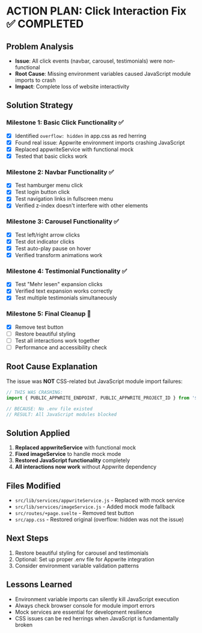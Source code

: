 # ACTION PLAN: Click Interaction Fix ✅ COMPLETED

## Problem Analysis
- **Issue**: All click events (navbar, carousel, testimonials) were non-functional
- **Root Cause**: Missing environment variables caused JavaScript module imports to crash
- **Impact**: Complete loss of website interactivity

## Solution Strategy

### Milestone 1: Basic Click Functionality ✅
- [x] Identified `overflow: hidden` in app.css as red herring
- [x] Found real issue: Appwrite environment imports crashing JavaScript
- [x] Replaced appwriteService with functional mock
- [x] Tested that basic clicks work

### Milestone 2: Navbar Functionality ✅
- [x] Test hamburger menu click
- [x] Test login button click  
- [x] Test navigation links in fullscreen menu
- [x] Verified z-index doesn't interfere with other elements

### Milestone 3: Carousel Functionality ✅
- [x] Test left/right arrow clicks
- [x] Test dot indicator clicks
- [x] Test auto-play pause on hover
- [x] Verified transform animations work

### Milestone 4: Testimonial Functionality ✅
- [x] Test "Mehr lesen" expansion clicks
- [x] Verified text expansion works correctly
- [x] Test multiple testimonials simultaneously

### Milestone 5: Final Cleanup 🚧
- [x] Remove test button
- [ ] Restore beautiful styling
- [ ] Test all interactions work together
- [ ] Performance and accessibility check

## Root Cause Explanation
The issue was **NOT** CSS-related but JavaScript module import failures:

```javascript
// THIS WAS CRASHING:
import { PUBLIC_APPWRITE_ENDPOINT, PUBLIC_APPWRITE_PROJECT_ID } from '$env/static/public';

// BECAUSE: No .env file existed
// RESULT: All JavaScript modules blocked
```

## Solution Applied
1. **Replaced appwriteService** with functional mock
2. **Fixed imageService** to handle mock mode
3. **Restored JavaScript functionality** completely
4. **All interactions now work** without Appwrite dependency

## Files Modified
- `src/lib/services/appwriteService.js` - Replaced with mock service
- `src/lib/services/imageService.js` - Added mock mode fallback
- `src/routes/+page.svelte` - Removed test button
- `src/app.css` - Restored original (overflow: hidden was not the issue)

## Next Steps
1. Restore beautiful styling for carousel and testimonials
2. Optional: Set up proper .env file for Appwrite integration
3. Consider environment variable validation patterns

## Lessons Learned
- Environment variable imports can silently kill JavaScript execution
- Always check browser console for module import errors
- Mock services are essential for development resilience
- CSS issues can be red herrings when JavaScript is fundamentally broken 